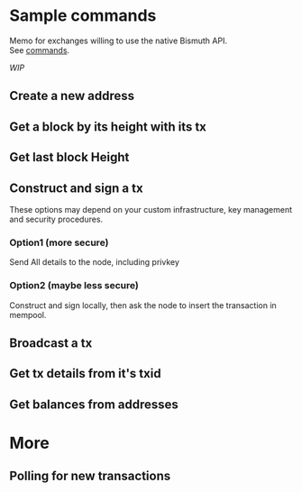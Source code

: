 # Sample commands

Memo for exchanges willing to use the native Bismuth API.  
See [commands](commands_reference.md).

*WIP*

## Create a new address


## Get a block by its height with its tx


## Get last block Height


## Construct and sign a tx
These options may depend on your custom infrastructure, key management and security procedures.

### Option1 (more secure)
Send All details to the node, including privkey

### Option2 (maybe less secure)
Construct and sign locally, then ask the node to insert the transaction in mempool.


## Broadcast a tx


## Get tx details from it's txid


## Get balances from addresses


# More

## Polling for new transactions
